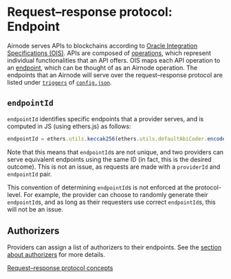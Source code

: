 # Request–response protocol: Endpoint

Airnode serves APIs to blockchains according to [Oracle Integration Specifications (OIS)](/airnode/ois.md).
APIs are composed of [operations](/airnode/ois.md#44-paths), which represent individual functionalities that an API offers.
OIS maps each API operation to an [endpoint](/airnode/ois.md#5-endpoints), which can be thought of as an Airnode operation.
The endpoints that an Airnode will serve over the request–response protocol are listed under [`triggers`](/airnode/config-json.md#triggers) of [`config.json`](/airnode/2-7-config-json.md).

## `endpointId`

`endpointId` identifies specific endpoints that a provider serves, and is computed in JS (using ethers.js) as follows:

```js
endpointId = ethers.utils.keccak256(ethers.utils.defaultAbiCoder.encode(['string'], [`${OIS_NAME}/${ENDPOINT_NAME}`]));
```

Note that this means that `endpointId`s are not unique, and two providers can serve equivalent endpoints using the same ID (in fact, this is the desired outcome).
This is not an issue, as requests are made with a `providerId` and `endpointId` pair.

This convention of determining `endpointId`s is not enforced at the protocol-level.
For example, the provider can choose to randomly generate their `endpointId`s, and as long as their requesters use correct `endpointId`s, this will not be an issue.

## Authorizers

Providers can assign a list of authorizers to their endpoints.
See the [section about authorizers](/request-response-protocol/authorizer.md) for more details.

[Request–response protocol concepts](/request-response-protocol/general-structure.md#concepts)
